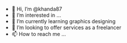 - 👋 Hi, I’m @khanda87
- 👀 I’m interested in ...
- 🌱 I’m currently learning graphics designing
- 💞️ I’m looking to offer services as a freelancer
- 📫 How to reach me ...

<!---
khanda87/khanda87 is a ✨ special ✨ repository because its `README.md` (this file) appears on your GitHub profile.
You can click the Preview link to take a look at your changes.
--->
